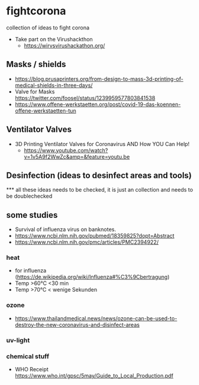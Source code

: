# fightcorona
collection of ideas to fight corona

* Take part on the Virushackthon
  * https://wirvsvirushackathon.org/


## Masks / shields
* https://blog.prusaprinters.org/from-design-to-mass-3d-printing-of-medical-shields-in-three-days/
* Valve for Masks https://twitter.com/foosel/status/1239959577803841538
* https://www.offene-werkstaetten.org/post/covid-19-das-koennen-offene-werkstaetten-tun

## Ventilator Valves
* 3D Printing Ventilator Valves for Coronavirus AND How YOU Can Help!
  * https://www.youtube.com/watch?v=1v5A9f2WwZc&amp=&feature=youtu.be

## Desinfection (ideas to desinfect areas and tools)
*** all these ideas needs to be checked, it is just an collection and needs to be doublechecked
## some studies
* Survival of influenza virus on banknotes.
 * https://www.ncbi.nlm.nih.gov/pubmed/18359825?dopt=Abstract
 * https://www.ncbi.nlm.nih.gov/pmc/articles/PMC2394922/
### heat
* for influenza (https://de.wikipedia.org/wiki/Influenza#%C3%9Cbertragung)
 * Temp >60°C <30 min
 * Temp >70°C < wenige Sekunden
### ozone
* https://www.thailandmedical.news/news/ozone-can-be-used-to-destroy-the-new-coronavirus-and-disinfect-areas
### uv-light

### chemical stuff
* WHO Receipt https://www.who.int/gpsc/5may/Guide_to_Local_Production.pdf
